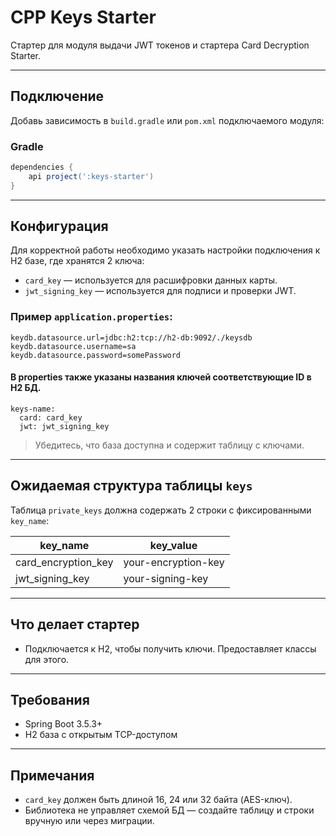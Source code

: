 # CPP Keys Starter

Стартер для модуля выдачи JWT токенов и стартера Card Decryption Starter.

---

## Подключение

Добавь зависимость в `build.gradle` или `pom.xml` подключаемого модуля:

### Gradle

```groovy
dependencies {
    api project(':keys-starter')
}
```

---

## Конфигурация

Для корректной работы необходимо указать настройки подключения к H2 базе, где хранятся 2 ключа:

- `card_key` — используется для расшифровки данных карты.
- `jwt_signing_key` — используется для подписи и проверки JWT.

### Пример `application.properties`:

```properties
keydb.datasource.url=jdbc:h2:tcp://h2-db:9092/./keysdb
keydb.datasource.username=sa
keydb.datasource.password=somePassword

```

#### В properties также указаны названия ключей соответствующие ID в H2 БД.

``` properties
keys-name:
  card: card_key
  jwt: jwt_signing_key
```

> Убедитесь, что база доступна и содержит таблицу с ключами.

---

## Ожидаемая структура таблицы `keys`

Таблица `private_keys` должна содержать 2 строки с фиксированными `key_name`:

| key_name            | key_value           |
|---------------------|---------------------|
| card_encryption_key | your-encryption-key |
| jwt_signing_key     | your-signing-key    |

---

## Что делает стартер

- Подключается к H2, чтобы получить ключи. Предоставляет классы для этого.

---

## Требования

- Spring Boot 3.5.3+
- H2 база с открытым TCP-доступом

---

## Примечания

- `card_key` должен быть длиной 16, 24 или 32 байта (AES-ключ).
- Библиотека не управляет схемой БД — создайте таблицу и строки вручную или через миграции.